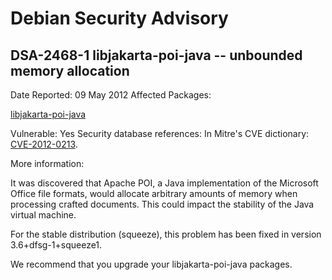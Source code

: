 
Debian Security Advisory
========================


DSA-2468-1 libjakarta-poi-java -- unbounded memory allocation
-------------------------------------------------------------



Date Reported:
09 May 2012
Affected Packages:

[libjakarta-poi-java](https://packages.debian.org/src:libjakarta-poi-java)

Vulnerable:
Yes
Security database references:
In Mitre's CVE dictionary: [CVE-2012-0213](https://security-tracker.debian.org/tracker/CVE-2012-0213).  

More information:

It was discovered that Apache POI, a Java implementation of the
Microsoft Office file formats, would allocate arbitrary amounts of
memory when processing crafted documents. This could impact the
stability of the Java virtual machine.


For the stable distribution (squeeze), this problem has been fixed in
version 3.6+dfsg-1+squeeze1.


We recommend that you upgrade your libjakarta-poi-java packages.





